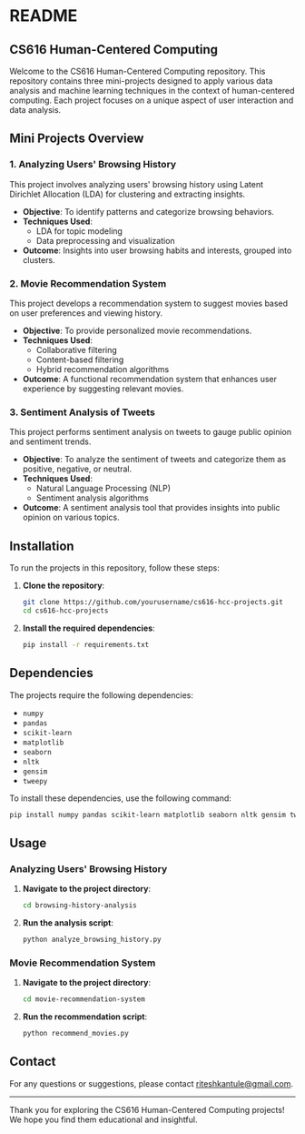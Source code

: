 # README

## CS616 Human-Centered Computing

Welcome to the CS616 Human-Centered Computing repository. This repository contains three mini-projects designed to apply various data analysis and machine learning techniques in the context of human-centered computing. Each project focuses on a unique aspect of user interaction and data analysis.

## Mini Projects Overview

### 1. Analyzing Users' Browsing History
This project involves analyzing users' browsing history using Latent Dirichlet Allocation (LDA) for clustering and extracting insights.

- **Objective**: To identify patterns and categorize browsing behaviors.
- **Techniques Used**: 
  - LDA for topic modeling
  - Data preprocessing and visualization
- **Outcome**: Insights into user browsing habits and interests, grouped into clusters.

### 2. Movie Recommendation System
This project develops a recommendation system to suggest movies based on user preferences and viewing history.

- **Objective**: To provide personalized movie recommendations.
- **Techniques Used**: 
  - Collaborative filtering
  - Content-based filtering
  - Hybrid recommendation algorithms
- **Outcome**: A functional recommendation system that enhances user experience by suggesting relevant movies.

### 3. Sentiment Analysis of Tweets
This project performs sentiment analysis on tweets to gauge public opinion and sentiment trends.

- **Objective**: To analyze the sentiment of tweets and categorize them as positive, negative, or neutral.
- **Techniques Used**: 
  - Natural Language Processing (NLP)
  - Sentiment analysis algorithms
- **Outcome**: A sentiment analysis tool that provides insights into public opinion on various topics.

## Installation

To run the projects in this repository, follow these steps:

1. **Clone the repository**:
    ```sh
    git clone https://github.com/yourusername/cs616-hcc-projects.git
    cd cs616-hcc-projects
    ```

2. **Install the required dependencies**:
    ```sh
    pip install -r requirements.txt
    ```

## Dependencies

The projects require the following dependencies:

- `numpy`
- `pandas`
- `scikit-learn`
- `matplotlib`
- `seaborn`
- `nltk`
- `gensim`
- `tweepy`

To install these dependencies, use the following command:

```sh
pip install numpy pandas scikit-learn matplotlib seaborn nltk gensim tweepy
```

## Usage

### Analyzing Users' Browsing History

1. **Navigate to the project directory**:
    ```sh
    cd browsing-history-analysis
    ```
2. **Run the analysis script**:
    ```sh
    python analyze_browsing_history.py
    ```

### Movie Recommendation System

1. **Navigate to the project directory**:
    ```sh
    cd movie-recommendation-system
    ```
2. **Run the recommendation script**:
    ```sh
    python recommend_movies.py
    ```


## Contact

For any questions or suggestions, please contact [riteshkantule@gmail.com](mailto:riteshkantule@gmail.com).

---

Thank you for exploring the CS616 Human-Centered Computing projects! We hope you find them educational and insightful.
